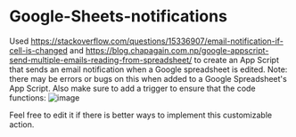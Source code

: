 # Google-Sheets-notifications
Used https://stackoverflow.com/questions/15336907/email-notification-if-cell-is-changed and https://blog.chapagain.com.np/google-appscript-send-multiple-emails-reading-from-spreadsheet/ to create an App Script that sends an email notification when a Google spreadsheet is edited.
Note: there may be errors or bugs on this when added to a Google Spreadsheet's App Script. Also make sure to add a trigger to ensure that the code functions:
![image](https://user-images.githubusercontent.com/88048922/179378766-e855ea1b-9312-46c6-8f7a-f65da375cb75.png)

Feel free to edit it if there is better ways to implement this customizable action.
